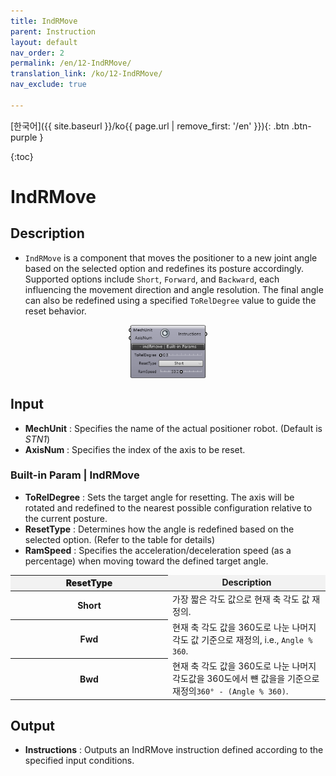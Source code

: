 ```yaml
---
title: IndRMove
parent: Instruction
layout: default
nav_order: 2
permalink: /en/12-IndRMove/
translation_link: /ko/12-IndRMove/
nav_exclude: true

---
```


<!-- [English]({{ site.baseurl }}/en{{ page.url | remove_first: '/ko' }}){: .btn .btn-purple } -->
[한국어]({{ site.baseurl }}/ko{{ page.url | remove_first: '/en' }}){: .btn .btn-purple }

{:toc}
# IndRMove

## Description

* `IndRMove` is a component that moves the positioner to a new joint angle based on the selected option and redefines its posture accordingly.
Supported options include `Short`, `Forward`, and `Backward`, each influencing the movement direction and angle resolution.
The final angle can also be redefined using a specified `ToRelDegree` value to guide the reset behavior.

<p align="center">  <img src="/assets/images/IndRMove_00.png" align="center" width="25%"></p>

## Input

* **MechUnit** : Specifies the name of the actual positioner robot. (Default is *STN1*)
* **AxisNum** : Specifies the index of the axis to be reset.

### Built-in Param | IndRMove

* **ToRelDegree** : Sets the target angle for resetting. The axis will be rotated and redefined to the nearest possible configuration relative to the current posture.
* **ResetType** : Determines how the angle is redefined based on the selected option. (Refer to the table for details)
* **RamSpeed** : Specifies the acceleration/deceleration speed (as a percentage) when moving toward the defined target angle.

<p align="center">
<table style="border-collapse: collapse: width: 51 %; height: 150x;">
  <thead style="background-color: #F2F2F2; font-weight: bold; text-align: center;">
    <tr>
      <th style="width: 10%; height: 15px; text-align: center; font-weight: bolder;">ResetType</th>
      <td><strong>Description</strong></td>
    </tr>
  </thead>
  <tbody>   
    <tr>
      <th style="width: 25%; height: 15px; text-align: center; font-weight: bolder;">Short</th>
      <td style="width: 25%; height: 15px;">가장 짧은 각도 값으로 현재 축 각도 값 재정의.</td>
    </tr>
    <tr>  
      <th style="width: 25%; height: 15px; text-align: center; font-weight: bolder;">Fwd</th>
      <td style="width: 25%; height: 15px;">현재 축 각도 값을 360도로 나눈 나머지 각도 값 기준으로 재정의, i.e., <code>Angle % 360</code>.</td>
    </tr>
    <tr>
      <th style="width: 25%; height: 15px; text-align: center; font-weight: bolder;">Bwd</th>
      <td style="width: 25%; height: 15px;">현재 축 각도 값을 360도로 나눈 나머지 각도값을 360도에서 뺸 값을을 기준으로 재정의<code>360° - (Angle % 360)</code>.</td>
    </tr>
  </tbody>
</table>
</p>

## Output

* **Instructions** : Outputs an IndRMove instruction defined according to the specified input conditions.